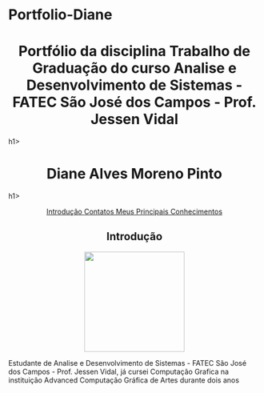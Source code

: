 # Portfolio-Diane
<h1 align="center">Portfólio da disciplina Trabalho de Graduação do curso Analise e Desenvolvimento de Sistemas - FATEC São José dos Campos - Prof. Jessen Vidal</h1>h1>

<h1 align="center">Diane Alves Moreno Pinto</h1>h1>

<p align="center">
<a href ="introducao"> Introdução </a>
<a href ="contatos"> Contatos </a>
<a href ="conhecimentos"> Meus Principais Conhecimentos </a>
<br>
<COLOCAR PASTA>
</COLOCAR>
</p>

<span id='introducao'>

<h2 align="center">Introdução</h2>
<div align="center"><img src="https://avatars.githubusercontent.com/u/102235722?v=4" width="200" height="200"/></div>
<p>
  Estudante de Analise e Desenvolvimento de Sistemas - FATEC São José dos Campos - Prof. Jessen Vidal, já cursei Computação Grafica na instituição Advanced Computação Gráfica de Artes durante dois anos
</p>

